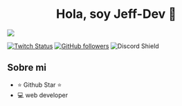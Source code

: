 <div align="center">
<h1 align="center">Hola, soy Jeff-Dev 👋</h1>
</div>
<img src="https://github.com/user-attachments/assets/63ea7938-65f3-4079-8b18-00eb224eeb52">

[![Twitch Status](https://img.shields.io/twitch/status/aristidevs?style=social)](https://www.twitch.tv/aristidevs)
[![GitHub followers](https://img.shields.io/github/followers/arisguimera?style=social)](https://github.com/ArisGuimera)
![Discord Shield](https://discordapp.com/api/guilds/807719549075980308/widget.png?style=shield)

## Sobre mi

- ⭐ Github Star ⭐ 
- 💻 web developer
<br>
